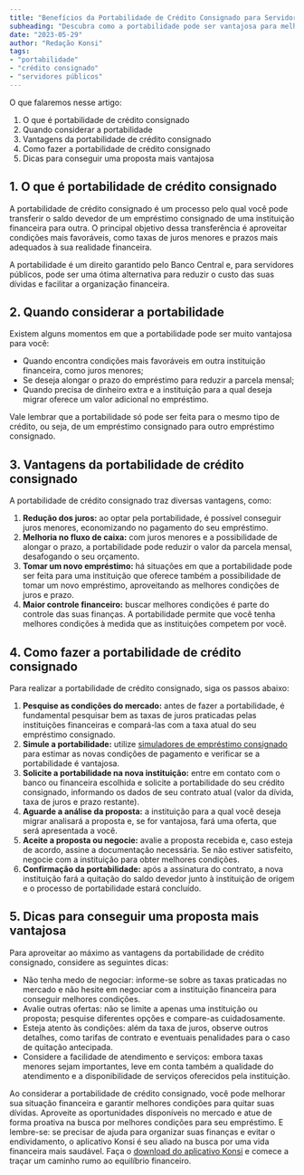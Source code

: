 ```yaml
---
title: "Benefícios da Portabilidade de Crédito Consignado para Servidores Públicos"
subheading: "Descubra como a portabilidade pode ser vantajosa para melhorar sua vida financeira."
date: "2023-05-29"
author: "Redação Konsi"
tags:
- "portabilidade"
- "crédito consignado"
- "servidores públicos"
---
```


O que falaremos nesse artigo:

1. O que é portabilidade de crédito consignado
2. Quando considerar a portabilidade
3. Vantagens da portabilidade de crédito consignado
4. Como fazer a portabilidade de crédito consignado
5. Dicas para conseguir uma proposta mais vantajosa

## 1. O que é portabilidade de crédito consignado

A portabilidade de crédito consignado é um processo pelo qual você pode transferir o saldo devedor de um empréstimo consignado de uma instituição financeira para outra. O principal objetivo dessa transferência é aproveitar condições mais favoráveis, como taxas de juros menores e prazos mais adequados à sua realidade financeira.

A portabilidade é um direito garantido pelo Banco Central e, para servidores públicos, pode ser uma ótima alternativa para reduzir o custo das suas dívidas e facilitar a organização financeira.

## 2. Quando considerar a portabilidade

Existem alguns momentos em que a portabilidade pode ser muito vantajosa para você:

- Quando encontra condições mais favoráveis em outra instituição financeira, como juros menores;
- Se deseja alongar o prazo do empréstimo para reduzir a parcela mensal;
- Quando precisa de dinheiro extra e a instituição para a qual deseja migrar oferece um valor adicional no empréstimo.

Vale lembrar que a portabilidade só pode ser feita para o mesmo tipo de crédito, ou seja, de um empréstimo consignado para outro empréstimo consignado.

## 3. Vantagens da portabilidade de crédito consignado

A portabilidade de crédito consignado traz diversas vantagens, como:

1. **Redução dos juros:** ao optar pela portabilidade, é possível conseguir juros menores, economizando no pagamento do seu empréstimo.
2. **Melhoria no fluxo de caixa:** com juros menores e a possibilidade de alongar o prazo, a portabilidade pode reduzir o valor da parcela mensal, desafogando o seu orçamento.
3. **Tomar um novo empréstimo:** há situações em que a portabilidade pode ser feita para uma instituição que oferece também a possibilidade de tomar um novo empréstimo, aproveitando as melhores condições de juros e prazo.
4. **Maior controle financeiro:** buscar melhores condições é parte do controle das suas finanças. A portabilidade permite que você tenha melhores condições à medida que as instituições competem por você.

## 4. Como fazer a portabilidade de crédito consignado

Para realizar a portabilidade de crédito consignado, siga os passos abaixo:

1. **Pesquise as condições do mercado:** antes de fazer a portabilidade, é fundamental pesquisar bem as taxas de juros praticadas pelas instituições financeiras e compará-las com a taxa atual do seu empréstimo consignado.
2. **Simule a portabilidade:** utilize [simuladores de empréstimo consignado](https://konsi.com.br/simular-emprestimo-consignado) para estimar as novas condições de pagamento e verificar se a portabilidade é vantajosa.
3. **Solicite a portabilidade na nova instituição:** entre em contato com o banco ou financeira escolhida e solicite a portabilidade do seu crédito consignado, informando os dados de seu contrato atual (valor da dívida, taxa de juros e prazo restante).
4. **Aguarde a análise da proposta:** a instituição para a qual você deseja migrar analisará a proposta e, se for vantajosa, fará uma oferta, que será apresentada a você.
5. **Aceite a proposta ou negocie:** avalie a proposta recebida e, caso esteja de acordo, assine a documentação necessária. Se não estiver satisfeito, negocie com a instituição para obter melhores condições.
6. **Confirmação da portabilidade:** após a assinatura do contrato, a nova instituição fará a quitação do saldo devedor junto à instituição de origem e o processo de portabilidade estará concluído.

## 5. Dicas para conseguir uma proposta mais vantajosa

Para aproveitar ao máximo as vantagens da portabilidade de crédito consignado, considere as seguintes dicas:

- Não tenha medo de negociar: informe-se sobre as taxas praticadas no mercado e não hesite em negociar com a instituição financeira para conseguir melhores condições.
- Avalie outras ofertas: não se limite a apenas uma instituição ou proposta; pesquise diferentes opções e compare-as cuidadosamente.
- Esteja atento às condições: além da taxa de juros, observe outros detalhes, como tarifas de contrato e eventuais penalidades para o caso de quitação antecipada.
- Considere a facilidade de atendimento e serviços: embora taxas menores sejam importantes, leve em conta também a qualidade do atendimento e a disponibilidade de serviços oferecidos pela instituição.

Ao considerar a portabilidade de crédito consignado, você pode melhorar sua situação financeira e garantir melhores condições para quitar suas dívidas. Aproveite as oportunidades disponíveis no mercado e atue de forma proativa na busca por melhores condições para seu empréstimo. E lembre-se: se precisar de ajuda para organizar suas finanças e evitar o endividamento, o aplicativo Konsi é seu aliado na busca por uma vida financeira mais saudável. Faça o [download do aplicativo Konsi](https://konsi.com.br/app-download) e comece a traçar um caminho rumo ao equilíbrio financeiro.